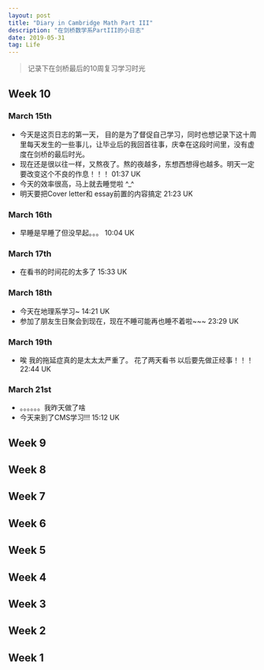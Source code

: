 ```yaml
---
layout: post
title: "Diary in Cambridge Math Part III"
description: "在剑桥数学系PartIII的小日志"
date: 2019-05-31
tag: Life
---
```


> 记录下在剑桥最后的10周复习学习时光

## Week 10  

### March 15th  

* 今天是这页日志的第一天， 目的是为了督促自己学习，同时也想记录下这十周里每天发生的一些事儿，让毕业后的我回首往事，庆幸在这段时间里，没有虚度在剑桥的最后时光。  
* 现在还是很以往一样，又熬夜了。熬的夜越多，东想西想得也越多。明天一定要改变这个不良的作息！！！ 01:37 UK  
* 今天的效率很高，马上就去睡觉啦 ^_^  
* 明天要把Cover letter和 essay前置的内容搞定 21:23 UK  

### March 16th  

* 早睡是早睡了但没早起。。。 10:04 UK  

### March 17th  
 
* 在看书的时间花的太多了 15:33 UK  

### March 18th  

* 今天在地理系学习~ 14:21 UK  
* 参加了朋友生日聚会到现在，现在不睡可能再也睡不着啦~~~ 23:29 UK  

### March 19th  

* 唉 我的拖延症真的是太太太严重了。 花了两天看书 以后要先做正经事！！！ 22:44 UK  

### March 21st  

* 。。。。。。我昨天做了啥
* 今天来到了CMS学习!!! 15:12 UK  


## Week 9 


## Week 8  


## Week 7


## Week 6  


## Week 5  


## Week 4  


## Week 3  


## Week 2  


## Week 1  



